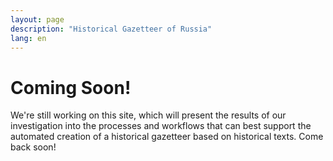 ```yaml
---
layout: page
description: "Historical Gazetteer of Russia"
lang: en
---
```


Coming Soon!
============
We're still working on this site, which will present the results of our investigation into the processes and workflows that can best support the automated creation of a historical gazetteer based on historical texts. Come back soon!
